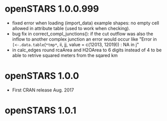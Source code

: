# openSTARS 1.0.0.999

* fixed error when loading (import_data) example shapes: no empty cell allowed
  in attribute table (used to work when checking).
* bug fix in correct_compl_junctions(): if the cut outflow was also the inflow
  to another complex junction an error would occur like
  "Error in `[<-.data.table`(`*tmp*`, ii, jj, value = c(12013, 12019)) :  NA in j"
* in calc_edges round rcaArea and H2OArea to 6 digits instead of 4 to be able to
  retrive squared meters from the sqared km

# openSTARS 1.0.0

* First CRAN release Aug. 2017

# openSTARS 1.0.1

